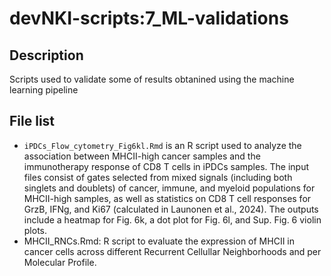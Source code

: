 # devNKI-scripts:7\_ML-validations

## Description

Scripts used to validate some of results obtanined using the machine learning pipeline

## File list

- `iPDCs_Flow_cytometry_Fig6kl.Rmd` is an R script used to analyze the association between MHCII-high cancer samples and the immunotherapy response of CD8 T cells in iPDCs samples. The input files consist of gates selected from mixed signals (including both singlets and doublets) of cancer, immune, and myeloid populations for MHCII-high samples, as well as statistics on CD8 T cell responses for GrzB, IFNg, and Ki67 (calculated in Launonen et al., 2024). The outputs include a heatmap for Fig. 6k, a dot plot for Fig. 6l, and Sup. Fig. 6 violin plots.
- MHCII\_RNCs.Rmd: R script to evaluate the expression of MHCII in cancer cells across different Recurrent Cellullar Neighborhoods and per Molecular Profile.

